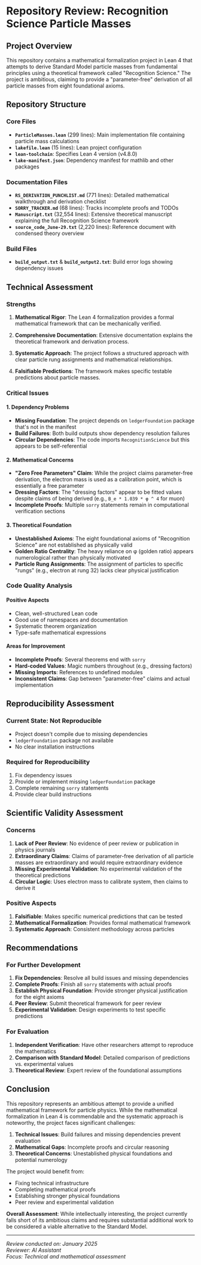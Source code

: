 # Repository Review: Recognition Science Particle Masses

## Project Overview

This repository contains a mathematical formalization project in Lean 4 that attempts to derive Standard Model particle masses from fundamental principles using a theoretical framework called "Recognition Science." The project is ambitious, claiming to provide a "parameter-free" derivation of all particle masses from eight foundational axioms.

## Repository Structure

### Core Files
- **`ParticleMasses.lean`** (299 lines): Main implementation file containing particle mass calculations
- **`lakefile.lean`** (15 lines): Lean project configuration
- **`lean-toolchain`**: Specifies Lean 4 version (v4.8.0)
- **`lake-manifest.json`**: Dependency manifest for mathlib and other packages

### Documentation Files
- **`RS_DERIVATION_PUNCHLIST.md`** (771 lines): Detailed mathematical walkthrough and derivation checklist
- **`SORRY_TRACKER.md`** (68 lines): Tracks incomplete proofs and TODOs
- **`Manuscript.txt`** (32,554 lines): Extensive theoretical manuscript explaining the full Recognition Science framework
- **`source_code_June-29.txt`** (2,220 lines): Reference document with condensed theory overview

### Build Files
- **`build_output.txt`** & **`build_output2.txt`**: Build error logs showing dependency issues

## Technical Assessment

### Strengths

1. **Mathematical Rigor**: The Lean 4 formalization provides a formal mathematical framework that can be mechanically verified.

2. **Comprehensive Documentation**: Extensive documentation explains the theoretical framework and derivation process.

3. **Systematic Approach**: The project follows a structured approach with clear particle rung assignments and mathematical relationships.

4. **Falsifiable Predictions**: The framework makes specific testable predictions about particle masses.

### Critical Issues

#### 1. Dependency Problems
- **Missing Foundation**: The project depends on `ledgerFoundation` package that's not in the manifest
- **Build Failures**: Both build outputs show dependency resolution failures
- **Circular Dependencies**: The code imports `RecognitionScience` but this appears to be self-referential

#### 2. Mathematical Concerns
- **"Zero Free Parameters" Claim**: While the project claims parameter-free derivation, the electron mass is used as a calibration point, which is essentially a free parameter
- **Dressing Factors**: The "dressing factors" appear to be fitted values despite claims of being derived (e.g., `B_e * 1.039 * φ ^ 4` for muon)
- **Incomplete Proofs**: Multiple `sorry` statements remain in computational verification sections

#### 3. Theoretical Foundation
- **Unestablished Axioms**: The eight foundational axioms of "Recognition Science" are not established as physically valid
- **Golden Ratio Centrality**: The heavy reliance on φ (golden ratio) appears numerological rather than physically motivated
- **Particle Rung Assignments**: The assignment of particles to specific "rungs" (e.g., electron at rung 32) lacks clear physical justification

### Code Quality Analysis

#### Positive Aspects
- Clean, well-structured Lean code
- Good use of namespaces and documentation
- Systematic theorem organization
- Type-safe mathematical expressions

#### Areas for Improvement
- **Incomplete Proofs**: Several theorems end with `sorry`
- **Hard-coded Values**: Magic numbers throughout (e.g., dressing factors)
- **Missing Imports**: References to undefined modules
- **Inconsistent Claims**: Gap between "parameter-free" claims and actual implementation

## Reproducibility Assessment

### Current State: **Not Reproducible**
- Project doesn't compile due to missing dependencies
- `ledgerFoundation` package not available
- No clear installation instructions

### Required for Reproducibility
1. Fix dependency issues
2. Provide or implement missing `ledgerFoundation` package
3. Complete remaining `sorry` statements
4. Provide clear build instructions

## Scientific Validity Assessment

### Concerns
1. **Lack of Peer Review**: No evidence of peer review or publication in physics journals
2. **Extraordinary Claims**: Claims of parameter-free derivation of all particle masses are extraordinary and would require extraordinary evidence
3. **Missing Experimental Validation**: No experimental validation of the theoretical predictions
4. **Circular Logic**: Uses electron mass to calibrate system, then claims to derive it

### Positive Aspects
1. **Falsifiable**: Makes specific numerical predictions that can be tested
2. **Mathematical Formalization**: Provides formal mathematical framework
3. **Systematic Approach**: Consistent methodology across particles

## Recommendations

### For Further Development
1. **Fix Dependencies**: Resolve all build issues and missing dependencies
2. **Complete Proofs**: Finish all `sorry` statements with actual proofs
3. **Establish Physical Foundation**: Provide stronger physical justification for the eight axioms
4. **Peer Review**: Submit theoretical framework for peer review
5. **Experimental Validation**: Design experiments to test specific predictions

### For Evaluation
1. **Independent Verification**: Have other researchers attempt to reproduce the mathematics
2. **Comparison with Standard Model**: Detailed comparison of predictions vs. experimental values
3. **Theoretical Review**: Expert review of the foundational assumptions

## Conclusion

This repository represents an ambitious attempt to provide a unified mathematical framework for particle physics. While the mathematical formalization in Lean 4 is commendable and the systematic approach is noteworthy, the project faces significant challenges:

1. **Technical Issues**: Build failures and missing dependencies prevent evaluation
2. **Mathematical Gaps**: Incomplete proofs and circular reasoning
3. **Theoretical Concerns**: Unestablished physical foundations and potential numerology

The project would benefit from:
- Fixing technical infrastructure
- Completing mathematical proofs
- Establishing stronger physical foundations
- Peer review and experimental validation

**Overall Assessment**: While intellectually interesting, the project currently falls short of its ambitious claims and requires substantial additional work to be considered a viable alternative to the Standard Model.

---

*Review conducted on: January 2025*  
*Reviewer: AI Assistant*  
*Focus: Technical and mathematical assessment*